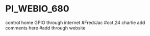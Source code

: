 # PI_WEBIO_680
control home GPIO through internet
#Fred/Jac
#oct,24 charlie add comments here
#add through website
